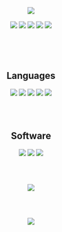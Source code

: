 <div align=center>
    <img src="https://readme-typing-svg.demolab.com?font=Fira+Code&size=32&duration=3000&pause=400&color=7DF74E&center=true&vCenter=true&width=600&height=80&lines=Hello%2C+World!;Hello%2C+I+am+Aadithya!" href="https://git.io/typing-svg">
</div>

<br/>

<div display=inline-block align=center>
    <img src="https://img.shields.io/badge/linkedin-%230077B5.svg?style=for-the-badge&logo=linkedin&logoColor=white" href="www.linkedin.com/in/aadithyasai"> 
    <img src="https://img.shields.io/badge/Gmail-D14836?style=for-the-badge&logo=gmail&logoColor=white" href="aadithyas0610@gmail.com"> 
    <img src="https://img.shields.io/badge/-Hackerrank-2EC866?style=for-the-badge&logo=HackerRank&logoColor=white" href="www.hackerrank.com/AadithyaSai"> 
    <img src="https://img.shields.io/badge/-leetcode-000000?style=for-the-badge&logo=leetcode&logoColor=d16c06" href="www.leetcode.com/AadithyaSai/"> 
    <img src="https://img.shields.io/badge/CodeChef-%23964B00.svg?style=for-the-badge&logo=CodeChef&logoColor=white" href="www.codechef.com/users/aadithyasai")>
</div>

<br/><br/><br/>

<div align=center>
    <h2>Languages</h2>
    <img src="https://img.shields.io/badge/Pythom-3670A0?style=for-the-badge&logo=python&logoColor=ffdd54">
    <img src="https://img.shields.io/badge/c-%2300599C.svg?style=for-the-badge&logo=c&logoColor=white">
    <img src="https://img.shields.io/badge/c++-%2300599C.svg?style=for-the-badge&logo=c%2B%2B&logoColor=white">
    <img src="https://img.shields.io/badge/java-%23ED8B00.svg?style=for-the-badge&logo=java&logoColor=white">
    <img src="https://img.shields.io/badge/javascript-%23323330.svg?style=for-the-badge&logo=javascript&logoColor=%23F7DF1E">
</div>

<br/><br/>

<div align=center>
    <h2>Software</h2>
    <img src="https://img.shields.io/badge/git-%23F05033.svg?style=for-the-badge&logo=git&logoColor=white">
    <img src="https://img.shields.io/badge/Linux-FCC624?style=for-the-badge&logo=linux&logoColor=black">
    <img src="https://img.shields.io/badge/latex-%23008080.svg?style=for-the-badge&logo=latex&logoColor=white">
</div>

<br/><br/>

<div align=center>
    <img src="https://github-readme-stats.vercel.app/api?username=aadithyasai&count_private=true&show_icons=true&theme=great-gatsby">
</div>

<br/><br/>

<div align=center>
    <img src="https://github-profile-trophy.vercel.app/?username=aadithyasai&theme=gruvbox&margin-w=15&margin-h=15&no-bg=true&title=Stars,Followers,PR,Commits,Repo,Issue,">
</div>

